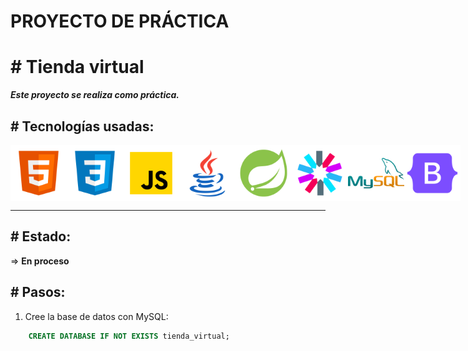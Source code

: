 # PROYECTO DE PRÁCTICA

# # Tienda virtual

***Este proyecto se realiza como práctica.***

## # Tecnologías usadas:

<div style="display: flex; justify-content: space-evenly">
    <img src="./assets/html.png" alt="html logo" width=100px; height=90px>
    <img src="./assets/css.png" alt="html logo" width=100px; height=90px>
    <img src="./assets/javaScript.png" alt="html logo" width=100px; height=90px>
    <img src="./assets/java.png" alt="html logo" width=100px; height=90px>
    <img src="./assets/Spring Boot.png" alt="html logo" width=100px; height=90px>
    <img src="./assets/jwt.png" alt="html logo" width=100px; height=90px>
    <img src="./assets/MySQL.png" alt="html logo" width=100px; height=90px;>
    <img src="./assets/bootstrap.png" alt="html logo" width=100px; height=90px>
</div>

---

## # Estado:
=> **En proceso**

## # Pasos:

1. Cree la base de datos con MySQL:

~~~sql
    CREATE DATABASE IF NOT EXISTS tienda_virtual;
~~~
